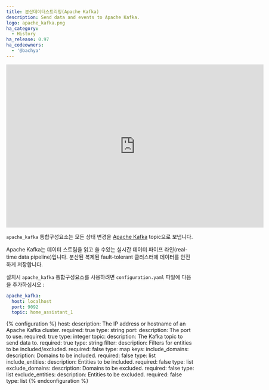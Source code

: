 ```yaml
---
title: 분산데이터스트리밍(Apache Kafka)
description: Send data and events to Apache Kafka.
logo: apache_kafka.png
ha_category:
  - History
ha_release: 0.97
ha_codeowners:
  - '@bachya'
---
```


<iframe width="690" height="437" src="https://www.youtube.com/embed/waw0XXNX-uQ" frameborder="0" allow="accelerometer; autoplay; encrypted-media; gyroscope; picture-in-picture" allowfullscreen></iframe>

`apache_kafka` 통합구성요소는 모든 상태 변경을 [Apache Kafka](https://kafka.apache.org/) topic으로 보냅니다.

Apache Kafka는 데이터 스트림을 읽고 쓸 수있는 실시간 데이터 파이프 라인(real-time data pipeline)입니다. 분산된 복제된 fault-tolerant 클러스터에 데이터를 안전하게 저장합니다.

설치시 `apache_kafka` 통합구성요소를 사용하려면 `configuration.yaml` 파일에 다음을 추가하십시오 :

```yaml
apache_kafka:
  host: localhost
  port: 9092
  topic: home_assistant_1
```

{% configuration %}
host:
  description: The IP address or hostname of an Apache Kafka cluster.
  required: true
  type: string
port:
  description: The port to use.
  required: true
  type: integer
topic:
  description: The Kafka topic to send data to.
  required: true
  type: string
filter:
  description: Filters for entities to be included/excluded.
  required: false
  type: map
  keys:
    include_domains:
      description: Domains to be included.
      required: false
      type: list
    include_entities:
      description: Entities to be included.
      required: false
      type: list
    exclude_domains:
      description: Domains to be excluded.
      required: false
      type: list
    exclude_entities:
      description: Entities to be excluded.
      required: false
      type: list
{% endconfiguration %}
